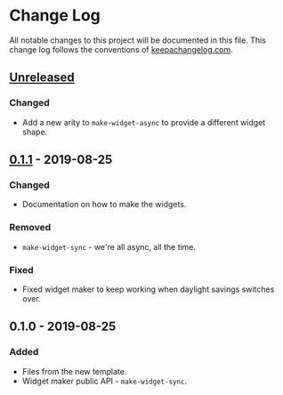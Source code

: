 # Change Log
All notable changes to this project will be documented in this file. This change log follows the conventions of [keepachangelog.com](http://keepachangelog.com/).

## [Unreleased]
### Changed
- Add a new arity to `make-widget-async` to provide a different widget shape.

## [0.1.1] - 2019-08-25
### Changed
- Documentation on how to make the widgets.

### Removed
- `make-widget-sync` - we're all async, all the time.

### Fixed
- Fixed widget maker to keep working when daylight savings switches over.

## 0.1.0 - 2019-08-25
### Added
- Files from the new template.
- Widget maker public API - `make-widget-sync`.

[Unreleased]: https://github.com/your-name/fp-closure/compare/0.1.1...HEAD
[0.1.1]: https://github.com/your-name/fp-closure/compare/0.1.0...0.1.1
